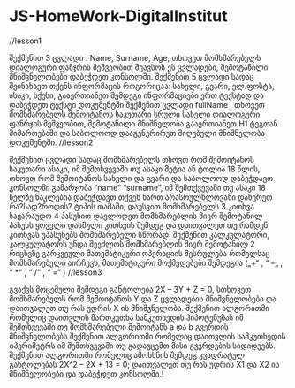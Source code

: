 # JS-HomeWork-DigitalInstitut
//lesson1

შექმენით 3 ცვლადი : Name, Surname, Age, თხოვეთ მომხმარებელს დიალოგური ფანჯრის მეშვეობით შეავსოს ეს ცვლადები, შემოტანილი მნიშვნელობები დაბეჭდეთ კონსოლში.
შექმენით 5 ცვლადი სადაც შეინახავთ თქვნს ინფორმაცის როგორიცაა: სახელი, გვარი, ელ.ფოსტა, ასაკი, სქესი, გააერთიანეთ შემდეგი ინფორმაციები ერთ ტექსტად და დაბეჭდეთ ტექსტი დოკუმენტში
შექმენით ცვლადი fullName , თხოვეთ მომხმარებელს შემოიტანოს საკუთარი სრული სახელი დიალოგური ფანრჯის მეშვეობით, შემოტანილი მნიშნელობა გააერთიანეთ H1 ტეგთან მიმართებაში და საბოლოოდ დააგენერირეთ მიღებული მნიშნელობა დოკუმენტში.
//lesson2

შექმენით ცვლადი სადაც მომხმარებელს თხოვთ რომ შემოიტანოს საკუთარი ასაკი, იმ შემთხვევაში თუ ასაკი მეტია ან ტოლია 18 წლის, თხოვთ რომ შემოიტანოს სახელი და გვარი და საბოლოოდ დაბეჭდავთ კონსოლში გამარჯობა “name” “surname”, იმ შემთქვევაში თუ ასაკი 18 წელზე ნაკლებია დაბეჭდავთ თქვენ ხართ არასრულწლოვანი
დაწერეთ რა?სად?როდის? ტიპის თამაში, დაუსვით მომხმარებელს 3 კითხვა სავარაუდო 4 პასუხით დაელოდეთ მომხმარებლის მიერ შემოტანილ პასუხს ყოველი დასმული კითხვის შემდეგ და დაითვალეთ თუ რამდენ კითხვას უპასუხებს მომხმარებელი სწორად.
შექმენით კალკულატორი, კალკულატორს უნდა შეეძლოს მომხმარებლის მიერ შემოტანილ 2 რიცხვზე გარკვეული მათემატიკური ოპერაციის შესრულება რომელსაც მომხმარებელი აირჩევს, მათემატიკური მოქმედებები შემდეგია („+“ , “ –„ , “ *“ , “ /“ , “ =“ )
//lesson3

გვაქვს მოცემული შემდეგი განტოლება 2X – 3Y + Z = 0, სთხოვეთ მომხმარებელს რომ შემოიტანოს Y და Z ცვლადების მნიშვნელობები და დაითვალეთ თუ რას უდრის X ის მნიშვნელობა.
შექმენით ალგორითმი რომელიც დაითვლის მართკუთხა სამკუთხედის ჰიპოტენუზას იმ შემთხვევაში თუ მომხმარებელი შემოიტანს a და b გვერდის მნიშვნელობებს
შექმენით ალგორითმი რომელიც დაითვლის სამკუთხედის oპერიმეტრს იმ შემთხვევაში თუ გადავცემთ მისი გვერდების სიდიდეებს.
შექმენით ალგორითმი რომელიც ამოხსნის შემდეგ კვადრატულ განტოლებას 2X^2 – 2X + 13 = 0; დაითვალეთ თუ რას უდრის X1 და X2 ის მნიშნელობები და დაბეჭდეთ კონსოლში.!

